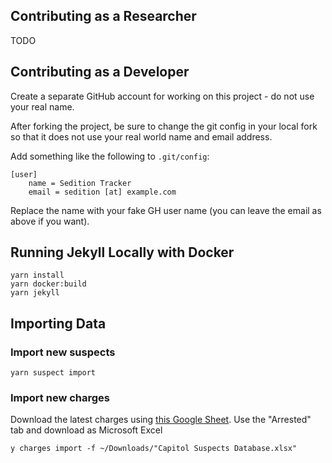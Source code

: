 ## Contributing as a Researcher

TODO

## Contributing as a Developer

Create a separate GitHub account for working on this project - do not use your real name.

After forking the project, be sure to change the git config in your local fork so that it does not use your real world name and email address.

Add something like the following to `.git/config`:

```
[user]
	name = Sedition Tracker
	email = sedition [at] example.com
```

Replace the name with your fake GH user name (you can leave the email as above if you want).

## Running Jekyll Locally with Docker

```
yarn install
yarn docker:build
yarn jekyll
```

## Importing Data

### Import new suspects

```
yarn suspect import
```

### Import new charges

Download the latest charges using [this Google Sheet](https://docs.google.com/spreadsheets/d/18NzncPJ-5oaYrDfq_VnjaSTLyY_vKaoSTgc6lznl9GU/edit?pli=1#gid=0). Use the "Arrested" tab and download as Microsoft Excel

```
y charges import -f ~/Downloads/"Capitol Suspects Database.xlsx"
```
